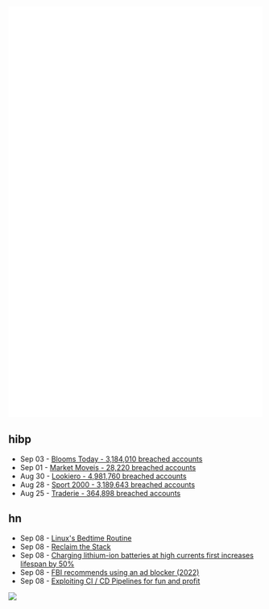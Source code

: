 ![Metrics](https://raw.githubusercontent.com/phixion/phixion/master/metrics.svg)

## hibp

<!--
for https://github.com/phixion/phixion/blob/main/.github/workflows/feeds.yml
-->
<!--START_SECTION:haveibeenpwnd-->
- Sep 03 - [Blooms Today - 3,184,010 breached accounts](https://haveibeenpwned.com/PwnedWebsites#BloomsToday)
- Sep 01 - [Market Moveis - 28,220 breached accounts](https://haveibeenpwned.com/PwnedWebsites#MarketMoveis)
- Aug 30 - [Lookiero - 4,981,760 breached accounts](https://haveibeenpwned.com/PwnedWebsites#Lookiero)
- Aug 28 - [Sport 2000 - 3,189,643 breached accounts](https://haveibeenpwned.com/PwnedWebsites#Sport2000)
- Aug 25 - [Traderie - 364,898 breached accounts](https://haveibeenpwned.com/PwnedWebsites#Traderie)
<!--END_SECTION:haveibeenpwnd-->

## hn

<!--
for https://github.com/phixion/phixion/blob/main/.github/workflows/feeds.yml
-->
<!--START_SECTION:hn-->
- Sep 08 - [Linux's Bedtime Routine](https://tookmund.com/2024/09/hibernation-preparation)
- Sep 08 - [Reclaim the Stack](https://reclaim-the-stack.com)
- Sep 08 - [Charging lithium-ion batteries at high currents first increases lifespan by 50%](https://www.eurekalert.org/news-releases/1056171)
- Sep 08 - [FBI recommends using an ad blocker (2022)](https://www.ic3.gov/Media/Y2022/PSA221221)
- Sep 08 - [Exploiting CI / CD Pipelines for fun and profit](https://blog.razzsecurity.com/2024/09/08/exploitation-research/exploiting-ci-cd-pipelines-for-fun-and-profit/)
<!--END_SECTION:hn-->

<!--
for https://yhype.me
-->
![](https://hit.yhype.me/github/profile?user_id=13013670)
